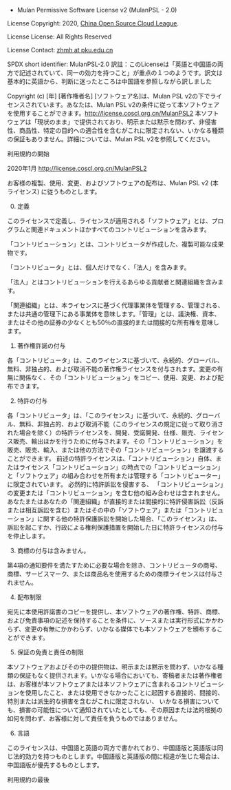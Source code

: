 * Mulan Permissive Software License v2 (MulanPSL - 2.0)

License Copyright: 2020, [China Open Source Cloud League](http://www.coscl.org.cn/).

License License: All Rights Reserved

License Contact: [zhmh at pku.edu.cn](zhmh@pku.edu.cn)


SPDX short identifier: MulanPSL-2.0
訳註：このLicenseは「英語と中国語の両方で記述されていて、同一の効力を持つこと」が重点の１つのようです。訳文は基本的に英語から、判断に迷ったところは中国語を参照しながら訳しました

Copyright (c) [年] [著作権者名] [ソフトウェア名]は、Mulan PSL v2の下でライセンスされています。あなたは、Mulan PSL v2の条件に従って本ソフトウェアを使用することができます。http://license.coscl.org.cn/MulanPSL2 本ソフトウェアは「現状のまま」で提供されており、明示または黙示を問わず、非侵害性、商品性、特定の目的への適合性を含むがこれに限定されない、いかなる種類の保証もありません。詳細については、Mulan PSL v2を参照してください。

利用規約の開始

2020年1月 http://license.coscl.org.cn/MulanPSL2

お客様の複製、使用、変更、およびソフトウェアの配布は、Mulan PSL v2 (本ライセンス) に従うものとします。

0. 定義

このライセンスで定義し、ライセンスが適用される「ソフトウェア」とは、プログラムと関連ドキュメントほかすべてのコントリビューションを含みます。

「コントリビューション」とは、コントリビュータが作成した、複製可能な成果物です。

「コントリビュータ」とは、個人だけでなく、「法人」を含みます。

「法人」とはコントリビューションを行えるあらゆる貢献者と関連組織を含みます。

「関連組織」とは、本ライセンスに基づく代理事業体を管理する、管理される、または共通の管理下にある事業体を意味します。「管理」とは、議決権、資本、またはその他の証券の少なくとも50％の直接的または間接的な所有権を意味します。


1. 著作権許諾の付与

各「コントリビュータ」は、このライセンスに基づいて、永続的、グローバル、無料、非独占的、および取消不能の著作権ライセンスを付与されます。変更の有無に関係なく、その「コントリビューション」をコピー、使用、変更、および配布できます。

2. 特許の付与

各「コントリビュータ」は、「このライセンス」に基づいて、永続的、グローバル、無料、非独占的、および取消不能（このライセンスの規定に従って取り消された場合を除く）の特許ライセンスを、開発、受諾開発、仕様、販売、ライセンス販売、輸出ほかを行うために付与されます。その「コントリビューション」を販売、販売、輸入、または他の方法でその「コントリビューション」を譲渡することができます。 前述の特許ライセンスは、「コントリビューション」自体、またはライセンス「コントリビューション」の時点での「コントリビューション」と「ソフトウェア」の組み合わせを所有または管理する「コントリビューター」に限定されています。
必然的に特許訴訟を侵害する、 「コントリビューション」の変更または「コントリビューション」を含む他の組み合わせは含まれません。
 あなたまたはあなたの「関連組織」が直接的または間接的に特許侵害訴訟（反訴または相互訴訟を含む）またはその中の「ソフトウェア」または「コントリビューション」に関する他の特許保護訴訟を開始した場合、「このライセンス」は、訴訟を起こすか、行政による権利保護措置を開始した日に特許ライセンスの付与を停止します。

3. 商標の付与は含みません。

第4項の通知要件を満たすために必要な場合を除き、コントリビュータの商号、商標、サービスマーク、または商品名を使用するための商標ライセンスは付与されません。

4. 配布制限

宛先に本使用許諾書のコピーを提供し、本ソフトウェアの著作権、特許、商標、および免責事項の記述を保持することを条件に、ソースまたは実行形式にかかわらず、変更の有無にかかわらず、いかなる媒体でも本ソフトウェアを頒布することができます。

5. 保証の免責と責任の制限

本ソフトウェアおよびその中の提供物は、明示または黙示を問わず、いかなる種類の保証もなく提供されます。いかなる場合においても、寄稿者または著作権者は、お客様が本ソフトウェアまたは本ソフトウェアに含まれるコントリビューションを使用したこと、または使用できなかったことに起因する直接的、間接的、特別または派生的な損害を含むがこれに限定されない、 いかなる損害についても、損害の可能性について通知されていたとしても、その原因または法的根拠の如何を問わず、お客様に対して責任を負うものではありません。

6. 言語

このライセンスは、中国語と英語の両方で書かれており、中国語版と英語版は同じ法的効力を持つものとします。中国語版と英語版の間に相違が生じた場合は、中国語版が優先するものとします。

利用規約の最後
